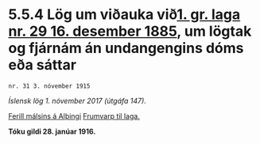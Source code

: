 # 5.5.4 Lög um viðauka við[1. gr. laga nr. 29 16. desember 1885](1885029.md), um lögtak og fjárnám án undangengins dóms eða sáttar

`nr. 31 3. nóvember 1915`

_Íslensk lög 1. nóvember 2017 (útgáfa 147)._

[Ferill málsins á Alþingi](https://www.althingi.is/thingstorf/thingmalalistar-eftir-thingum/ferill/?ltg=26&mnr=87)
[Frumvarp til laga.](https://www.althingi.is/altext/26/s/pdf/0209.pdf)

**Tóku gildi 28. janúar 1916.**

